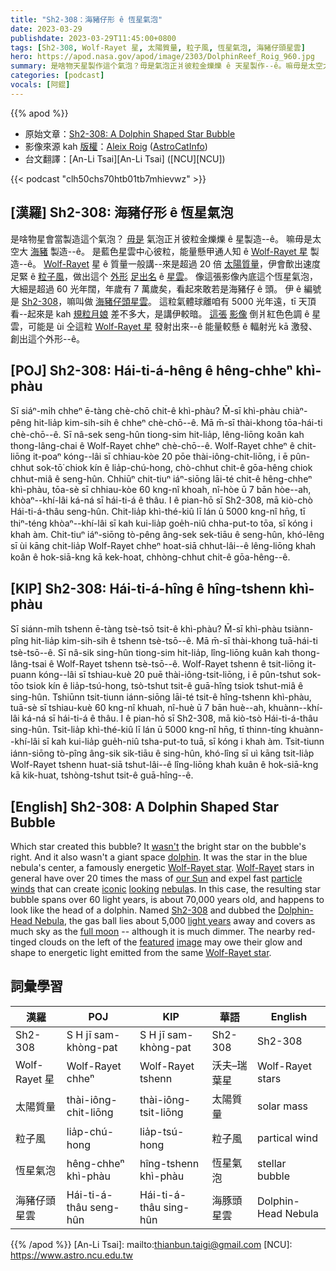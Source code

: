 ```yaml
---
title: "Sh2-308：海豬仔形 ê 恆星氣泡"
date: 2023-03-29
publishdate: 2023-03-29T11:45:00+0800
tags: [Sh2-308, Wolf-Rayet 星, 太陽質量, 粒子風, 恆星氣泡, 海豬仔頭星雲]
hero: https://apod.nasa.gov/apod/image/2303/DolphinReef_Roig_960.jpg
summary: 是啥物天星製作這个氣泡？毋是氣泡正爿彼粒金爍爍 ê 天星製作--ê。嘛毋是太空大海豬製作--ê。
categories: [podcast]
vocals: [阿錕]
---
```


{{% apod %}}

- 原始文章：[Sh2-308: A Dolphin Shaped Star Bubble](https://apod.nasa.gov/apod/ap230329.html)
- 影像來源 kah [版權][copyright]：[Aleix Roig](https://astrocat.info/about/) ([AstroCatInfo](https://www.instagram.com/astrocatinfo/))
- 台文翻譯：[An-Li Tsai][An-Li Tsai] ([NCU][NCU])

{{< podcast "clh50chs70htb01tb7mhievwz" >}}

## [漢羅] Sh2-308: 海豬仔形 ê 恆星氣泡
是啥物星會當製造這个氣泡？
[毋是][wasn't] 氣泡正爿彼粒金爍爍 ê 星製造--ê。
嘛毋是太空大 [海豬][dolphin] 製造--ê。
是藍色星雲中心彼粒，能量懸甲通人知 ê [Wolf-Rayet 星][Wolf-Rayet star 1] 製造--ê。
[Wolf-Rayet][Wolf-Rayet] 星 ê 質量一般講--來是超過 20 倍 [太陽質量][our Sun]，伊會歕出速度足緊 ê [粒子風][particle winds]，做出這个 [外形][looking] [足出名][iconic] ê [星雲][nebula]。
像這張影像內底這个恆星氣泡，大細是超過 60 光年闊，年歲有 7 萬歲矣，看起來敢若是海豬仔 ê 頭。
伊 ê 編號是 [Sh2-308][Sh2-308]，嘛叫做 [海豬仔頭星雲][Dolphin-Head Nebula]。
這粒氣體球離咱有 5000 光年遠，tī 天頂看--起來是 kah [規粒月娘][full moon] 差不多大，是講伊較暗。
[這張][featured] [影像][image] 倒爿紅色色調 ê 星雲，可能是 ùi 仝這粒 [Wolf-Rayet 星][Wolf-Rayet star 2] 發射出來--ê 能量較懸 ê 輻射光 kā 激發、創出這个外形--ê。

## [POJ] Sh2-308: Hái-ti-á-hêng ê hêng-chheⁿ khì-phàu
Sī siáⁿ-mi̍h chheⁿ ē-tàng chè-chō chit-ê khì-phàu?
M̄-sī khì-phàu chiàⁿ-pêng hit-lia̍p kim-sih-sih ê chheⁿ chè-chō--ê.
Mā m̄-sī thài-khong tōa-hái-ti chè-chō--ê.
Sī nâ-sek seng-hûn tiong-sim hit-lia̍p, lêng-liōng koân kah thong-lâng-chai ê Wolf-Rayet chheⁿ chè-chō--ê.
Wolf-Rayet chheⁿ ê chit-liōng it-poaⁿ kóng--lâi sī chhiau-kòe 20 pōe thài-iông-chit-liōng, i ē pûn-chhut sok-tō͘ chiok kín ê lia̍p-chú-hong, chò-chhut chit-ê gōa-hêng chiok chhut-miâ ê seng-hûn.
Chhiūⁿ chit-tiuⁿ iáⁿ-siōng lāi-té chit-ê hêng-chheⁿ khì-phàu, tōa-sè sī chhiau-kòe 60 kng-nî khoah, nî-hòe ū 7 bān hòe--ah, khòaⁿ--khí-lâi ká-ná sī hái-ti-á ê thâu.
I ê pian-hō sī Sh2-308, mā kiò-chò Hái-ti-á-thâu seng-hûn.
Chit-lia̍p khì-thé-kiû lī lán ū 5000 kng-nî hn̄g, tī thiⁿ-téng khòaⁿ--khí-lâi sī kah kui-lia̍p goe̍h-niû chha-put-to tōa, sī kóng i khah àm.
Chit-tiuⁿ iáⁿ-siōng tò-pêng âng-sek sek-tiāu ê seng-hûn, khó-lêng sī ùi kāng chit-lia̍p Wolf-Rayet chheⁿ hoat-siā chhut-lâi--ê lêng-liōng khah koân ê hok-siā-kng kā kek-hoat, chhòng-chhut chit-ê gōa-hêng--ê.

## [KIP] Sh2-308: Hái-ti-á-hîng ê hîng-tshenn khì-phàu
Sī siánn-mi̍h tshenn ē-tàng tsè-tsō tsit-ê khì-phàu?
M̄-sī khì-phàu tsiànn-pîng hit-lia̍p kim-sih-sih ê tshenn tsè-tsō--ê.
Mā m̄-sī thài-khong tuā-hái-ti tsè-tsō--ê.
Sī nâ-sik sing-hûn tiong-sim hit-lia̍p, lîng-liōng kuân kah thong-lâng-tsai ê Wolf-Rayet tshenn tsè-tsō--ê.
Wolf-Rayet tshenn ê tsit-liōng it-puann kóng--lâi sī tshiau-kuè 20 puē thài-iông-tsit-liōng, i ē pûn-tshut sok-tōo tsiok kín ê lia̍p-tsú-hong, tsò-tshut tsit-ê guā-hîng tsiok tshut-miâ ê sing-hûn.
Tshiūnn tsit-tiunn iánn-siōng lāi-té tsit-ê hîng-tshenn khì-phàu, tuā-sè sī tshiau-kuè 60 kng-nî khuah, nî-huè ū 7 bān huè--ah, khuànn--khí-lâi ká-ná sī hái-ti-á ê thâu.
I ê pian-hō sī Sh2-308, mā kiò-tsò Hái-ti-á-thâu sing-hûn.
Tsit-lia̍p khì-thé-kiû lī lán ū 5000 kng-nî hn̄g, tī thinn-tíng khuànn--khí-lâi sī kah kui-lia̍p gue̍h-niû tsha-put-to tuā, sī kóng i khah àm.
Tsit-tiunn iánn-siōng tò-pîng âng-sik sik-tiāu ê sing-hûn, khó-lîng sī uì kāng tsit-lia̍p Wolf-Rayet tshenn huat-siā tshut-lâi--ê lîng-liōng khah kuân ê hok-siā-kng kā kik-huat, tshòng-tshut tsit-ê guā-hîng--ê.

## [English] Sh2-308: A Dolphin Shaped Star Bubble
Which star created this bubble?
It [wasn't][wasn't] the bright star on the bubble's right.
And it also wasn't a giant space [dolphin][dolphin].
It was the star in the blue nebula's center, a famously energetic [Wolf-Rayet star][Wolf-Rayet star 1].
[Wolf-Rayet][Wolf-Rayet] stars in general have over 20 times the mass of [our Sun][our Sun] and expel fast [particle winds][particle winds] that can create [iconic][iconic] [looking][looking] [nebula][nebula]s.
In this case, the resulting star bubble spans over 60 light years, is about 70,000 years old, and happens to look like the head of a dolphin.
Named [Sh2-308][Sh2-308] and dubbed the [Dolphin-Head Nebula][Dolphin-Head Nebula], the gas ball lies about 5,000 [light years][light years] away and covers as much sky as the [full moon][full moon] -- although it is much dimmer.
The nearby red-tinged clouds on the left of the [featured][featured] [image][image] may owe their glow and shape to energetic light emitted from the same [Wolf-Rayet star][Wolf-Rayet star 2].

## 詞彙學習

|漢羅|POJ|KIP|華語|English|
|-|-|-|-|-|
|Sh2-308|S H jī sam-khòng-pat|S H jī sam-khòng-pat|Sh2-308|Sh2-308|
|Wolf-Rayet 星|Wolf-Rayet chheⁿ|Wolf-Rayet tshenn|沃夫–瑞葉星|Wolf-Rayet stars|
|太陽質量|thài-iông-chit-liōng|thài-iông-tsit-liōng|太陽質量|solar mass|
|粒子風|lia̍p-chú-hong|lia̍p-tsú-hong|粒子風|partical wind|
|恆星氣泡|hêng-chheⁿ khì-phàu|hîng-tshenn khì-phàu|恆星氣泡|stellar bubble|
|海豬仔頭星雲|Hái-ti-á-thâu seng-hûn|Hái-ti-á-thâu sing-hûn|海豚頭星雲|Dolphin-Head Nebula|

{{% /apod %}}
[An-Li Tsai]: mailto:thianbun.taigi@gmail.com
[NCU]: https://www.astro.ncu.edu.tw

[copyright]: https://apod.nasa.gov/apod/fap/lib/about_apod.html#srapply
[License]: https://creativecommons.org/licenses/by/2.0/

[wasn't]:https://miro.medium.com/v2/resize:fit:2400/1*Bp1dNLfyDjH2QCgALi-BrQ.jpeg
[dolphin]:https://en.wikipedia.org/wiki/Dolphin#/media/File:Dolphin_Encounter-9563.jpg
[Wolf-Rayet star 1]:https://en.wikipedia.org/wiki/Wolf%E2%80%93Rayet_star
[Wolf-Rayet]:https://apod.nasa.gov/apod/ap230318.html
[our Sun]:https://solarsystem.nasa.gov/solar-system/sun/by-the-numbers/
[particle winds]:https://apod.nasa.gov/apod/ap000318.html
[iconic]:https://apod.nasa.gov/apod/ap230208.html
[looking]:https://apod.nasa.gov/apod/ap221220.html
[nebula]:https://apod.nasa.gov/apod/ap210617.html
[Sh2-308]:https://en.wikipedia.org/wiki/Sh2-308
[Dolphin-Head Nebula]:https://apod.nasa.gov/apod/ap211021.html
[light years]:https://spaceplace.nasa.gov/light-year/
[full moon]:https://apod.nasa.gov/apod/ap200322.html
[featured]:https://astrocat.info/sharpless-308-the-dolphin-nebula/
[image]:https://www.instagram.com/p/Cob4zhMsoxh/
[Wolf-Rayet star 2]:https://apod.nasa.gov/apod/ap200308.html
